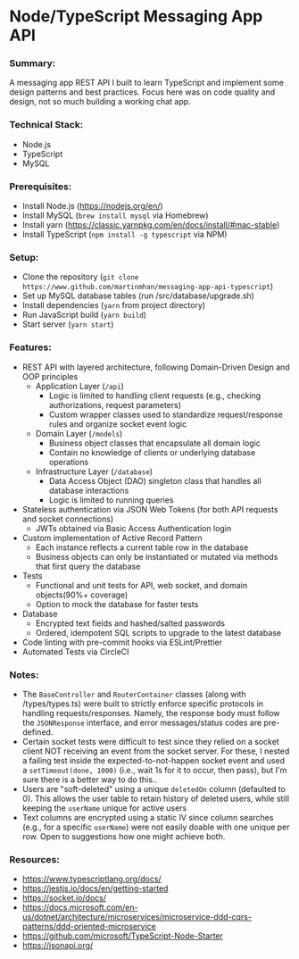 # Node/TypeScript Messaging App API

### Summary:
  A messaging app REST API I built to learn TypeScript and implement some design patterns and best practices. Focus here was on code quality and design, not so much building a working chat app.

### Technical Stack:
  - Node.js
  - TypeScript
  - MySQL

### Prerequisites:
  - Install Node.js (https://nodejs.org/en/)
  - Install MySQL (`brew install mysql` via Homebrew)
  - Install yarn (https://classic.yarnpkg.com/en/docs/install/#mac-stable)
  - Install TypeScript (`npm install -g typescript` via NPM)

### Setup:
  - Clone the repository (`git clone https://www.github.com/martinmhan/messaging-app-api-typescript`)
  - Set up MySQL database tables (run /src/database/upgrade.sh)
  - Install dependencies (`yarn` from project directory)
  - Run JavaScript build (`yarn build`)
  - Start server (`yarn start`)

### Features:
  - REST API with layered architecture, following Domain-Driven Design and OOP principles
    - Application Layer (`/api`)
      - Logic is limited to handling client requests (e.g., checking authorizations, request parameters)
      - Custom wrapper classes used to standardize request/response rules and organize socket event logic
    - Domain Layer (`/models`)
      - Business object classes that encapsulate all domain logic
      - Contain no knowledge of clients or underlying database operations
    - Infrastructure Layer (`/database`)
      - Data Access Object (DAO) singleton class that handles all database interactions
      - Logic is limited to running queries
  - Stateless authentication via JSON Web Tokens (for both API requests and socket connections)
    - JWTs obtained via Basic Access Authentication login
  - Custom implementation of Active Record Pattern
    - Each instance reflects a current table row in the database
    - Business objects can only be instantiated or mutated via methods that first query the database
  - Tests
    - Functional and unit tests for API, web socket, and domain objects(90%+ coverage)
    - Option to mock the database for faster tests
  - Database
    - Encrypted text fields and hashed/salted passwords
    - Ordered, idempotent SQL scripts to upgrade to the latest database
  - Code linting with pre-commit hooks via ESLint/Prettier
  - Automated Tests via CircleCI

### Notes:
  - The `BaseController` and `RouterContainer` classes (along with /types/types.ts) were built to strictly enforce specific protocols in handling requests/responses. Namely, the response body must follow the `JSONResponse` interface, and error messages/status codes are pre-defined.
  - Certain socket tests were difficult to test since they relied on a socket client NOT receiving an event from the socket server. For these, I nested a failing test inside the expected-to-not-happen socket event and used a `setTimeout(done, 1000)` (i.e., wait 1s for it to occur, then pass), but I'm sure there is a better way to do this..
  - Users are "soft-deleted" using a unique `deletedOn` column (defaulted to 0). This allows the user table to retain history of deleted users, while still keeping the `userName` unique for active users
  - Text columns are encrypted using a static IV since column searches (e.g., for a specific `userName`) were not easily doable with one unique per row. Open to suggestions how one might achieve both.

### Resources:
  - https://www.typescriptlang.org/docs/
  - https://jestjs.io/docs/en/getting-started
  - https://socket.io/docs/
  - https://docs.microsoft.com/en-us/dotnet/architecture/microservices/microservice-ddd-cqrs-patterns/ddd-oriented-microservice
  - https://github.com/microsoft/TypeScript-Node-Starter
  - https://jsonapi.org/
